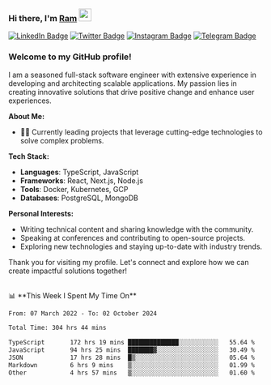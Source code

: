 ### Hi there, I'm <a href="#" target="_blank">Ram</a> <img src="https://media.giphy.com/media/hvRJCLFzcasrR4ia7z/giphy.gif" width="25" height="25">

[![LinkedIn Badge](https://img.shields.io/badge/-LinkedIn-0e76a8?style=flat-square&logo=Linkedin&logoColor=white)](https://www.linkedin.com/in/ramdevengineer/)
[![Twitter Badge](https://img.shields.io/badge/-Twitter-00acee?style=flat-square&logo=Twitter&logoColor=white)](https://twitter.com/ramthenmala)
[![Instagram Badge](https://img.shields.io/badge/-Instagram-e4405f?style=flat-square&logo=Instagram&logoColor=white)](https://instagram.com/ramthenmala/)
[![Telegram Badge](https://img.shields.io/badge/-Telegram-0088cc?style=flat-square&logo=Telegram&logoColor=white)](https://t.me/ramthenmala)

### Welcome to my GitHub profile!

I am a seasoned full-stack software engineer with extensive experience in developing and architecting scalable applications. My passion lies in creating innovative solutions that drive positive change and enhance user experiences.

**About Me:**

- 👨‍💻 Currently leading projects that leverage cutting-edge technologies to solve complex problems.

**Tech Stack:**

- **Languages**: TypeScript, JavaScript
- **Frameworks**: React, Next.js, Node.js
- **Tools**: Docker, Kubernetes, GCP
- **Databases**: PostgreSQL, MongoDB

**Personal Interests:**

- Writing technical content and sharing knowledge with the community.
- Speaking at conferences and contributing to open-source projects.
- Exploring new technologies and staying up-to-date with industry trends.

Thank you for visiting my profile. Let's connect and explore how we can create impactful solutions together!

</br>
📊 **This Week I Spent My Time On** 
<!--START_SECTION:waka-->

```txt
From: 07 March 2022 - To: 02 October 2024

Total Time: 304 hrs 44 mins

TypeScript       172 hrs 19 mins ██████████████░░░░░░░░░░░   55.64 %
JavaScript       94 hrs 25 mins  ███████▓░░░░░░░░░░░░░░░░░   30.49 %
JSON             17 hrs 28 mins  █▒░░░░░░░░░░░░░░░░░░░░░░░   05.64 %
Markdown         6 hrs 9 mins    ▒░░░░░░░░░░░░░░░░░░░░░░░░   01.99 %
Other            4 hrs 57 mins   ▒░░░░░░░░░░░░░░░░░░░░░░░░   01.60 %
```

<!--END_SECTION:waka-->



